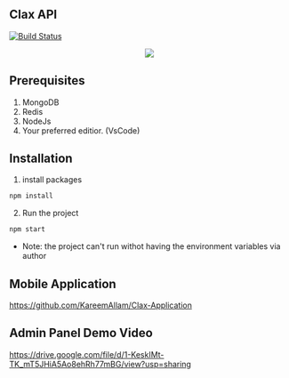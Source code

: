 ## Clax API
[![Build Status](https://dev.azure.com/Not-Activists/Clax/_apis/build/status/clax%20-%202%20-%20CI?branchName=master)](https://dev.azure.com/Not-Activists/Clax/_build/latest?definitionId=3&branchName=master)

<p align="center">
  <img src="https://i.imgur.com/DZSnCUa.png" />
</p>

## Prerequisites
1. MongoDB
2. Redis
3. NodeJs
4. Your preferred editior. (VsCode)

## Installation
1. install packages  
```bash
npm install
```
2. Run the project  
```bash
npm start
```
- Note: the project can't run withot having the environment variables via author

## Mobile Application
https://github.com/KareemAllam/Clax-Application

## Admin Panel Demo Video
https://drive.google.com/file/d/1-KeskIMt-TK_mT5JHiA5Ao8ehRh77mBG/view?usp=sharing
